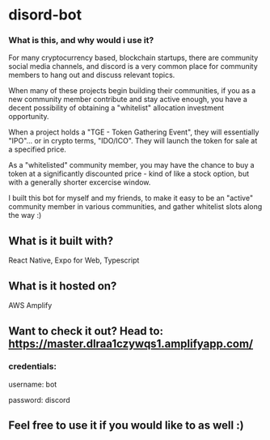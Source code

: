 # disord-bot

### What is this, and why would i use it?

For many cryptocurrency based, blockchain startups, there are community social media channels, and discord is a very common place for community members to hang out and discuss relevant topics.

When many of these projects begin building their communities, if you as a new community member contribute and stay active enough, you have a decent possibility of obtaining a "whitelist" allocation investment opportunity.

When a project holds a "TGE - Token Gathering Event", they will essentially "IPO"... or in crypto terms, "IDO/ICO". They will launch the token for sale at a specified price.

As a "whitelisted" community member, you may have the chance to buy a token at a significantly discounted price - kind of like a stock option, but with a generally shorter excercise window.

I built this bot for myself and my friends, to make it easy to be an "active" community member in various communities, and gather whitelist slots along the way :)

## What is it built with?

React Native, Expo for Web, Typescript

## What is it hosted on?

AWS Amplify

## Want to check it out? Head to: https://master.dlraa1czywqs1.amplifyapp.com/

### credentials:

username: bot

password: discord

## Feel free to use it if you would like to as well :)
